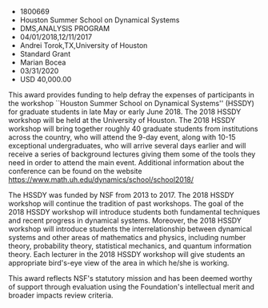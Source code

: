 
* 1800669
* Houston Summer School on Dynamical Systems
* DMS,ANALYSIS PROGRAM
* 04/01/2018,12/11/2017
* Andrei Torok,TX,University of Houston
* Standard Grant
* Marian Bocea
* 03/31/2020
* USD 40,000.00

This award provides funding to help defray the expenses of participants in the
workshop ``Houston Summer School on Dynamical Systems'' (HSSDY) for graduate
students in late May or early June 2018. The 2018 HSSDY workshop will be held at
the University of Houston. The 2018 HSSDY workshop will bring together roughly
40 graduate students from institutions across the country, who will attend the
9-day event, along with 10-15 exceptional undergraduates, who will arrive
several days earlier and will receive a series of background lectures giving
them some of the tools they need in order to attend the main event. Additional
information about the conference can be found on the website
https://www.math.uh.edu/dynamics/school/school2018/

The HSSDY was funded by NSF from 2013 to 2017. The 2018 HSSDY workshop will
continue the tradition of past workshops. The goal of the 2018 HSSDY workshop
will introduce students both fundamental techniques and recent progress in
dynamical systems. Moreover, the 2018 HSSDY workshop will introduce students the
interrelationship between dynamical systems and other areas of mathematics and
physics, including number theory, probability theory, statistical mechanics, and
quantum information theory. Each lecturer in the 2018 HSSDY workshop will give
students an appropriate bird's-eye view of the area in which he/she is working.

This award reflects NSF's statutory mission and has been deemed worthy of
support through evaluation using the Foundation's intellectual merit and broader
impacts review criteria.
